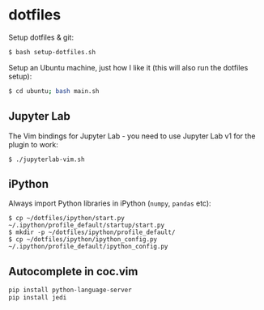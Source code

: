 # dotfiles

Setup dotfiles & git:

```bash
$ bash setup-dotfiles.sh
```

Setup an Ubuntu machine, just how I like it (this will also run the dotfiles setup):

```bash
$ cd ubuntu; bash main.sh
```

## Jupyter Lab

The Vim bindings for Jupyter Lab - you need to use Jupyter Lab v1 for the plugin to work:

```shell
$ ./jupyterlab-vim.sh
```

## iPython

Always import Python libraries in iPython (`numpy`, `pandas` etc):

```shell
$ cp ~/dotfiles/ipython/start.py ~/.ipython/profile_default/startup/start.py 
$ mkdir -p ~/dotfiles/ipython/profile_default/
$ cp ~/dotfiles/ipython/ipython_config.py ~/.ipython/profile_default/ipython_config.py
```

## Autocomplete in coc.vim

```sh
pip install python-language-server
pip install jedi
```
